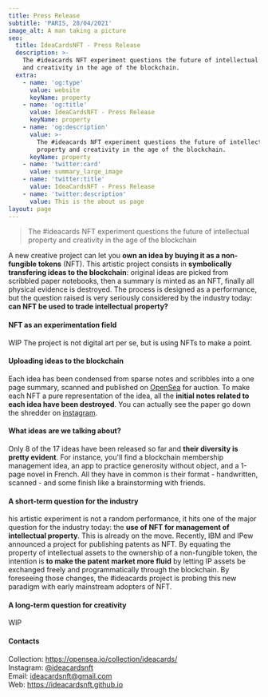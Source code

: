```yaml
---
title: Press Release
subtitle: 'PARIS, 28/04/2021'
image_alt: A man taking a picture
seo:
  title: IdeaCardsNFT - Press Release
  description: >-
    The #ideacards NFT experiment questions the future of intellectual property
    and creativity in the age of the blockchain.
  extra:
    - name: 'og:type'
      value: website
      keyName: property
    - name: 'og:title'
      value: IdeaCardsNFT - Press Release
      keyName: property
    - name: 'og:description'
      value: >-
        The #ideacards NFT experiment questions the future of intellectual
        property and creativity in the age of the blockchain.
      keyName: property
    - name: 'twitter:card'
      value: summary_large_image
    - name: 'twitter:title'
      value: IdeaCardsNFT - Press Release
    - name: 'twitter:description'
      value: This is the about us page
layout: page
---
```

> The #ideacards NFT experiment questions the future of intellectual property and creativity in the age of the blockchain

A new creative project can let you **own an idea by buying it as a non-fungible tokens** (NFT). This artistic project consists in **symbolically transfering ideas to the blockchain**: original ideas are picked from scribbled paper notebooks, then a summary is minted as an NFT, finally all physical evidence is destroyed. The process is designed as a performance, but the question raised is very seriously considered by the industry today: **can NFT be used to trade intellectual property?**

#### NFT as an experimentation field

WIP The project is not digital art per se, but is using NFTs to make a point.

#### Uploading ideas to the blockchain

Each idea has been condensed from sparse notes and scribbles into a one page summary, scanned and published on [OpenSea]() for auction. To make each NFT a pure representation of the idea, all the **initial notes related to each idea have been destroyed**. You can actually see the paper go down the shredder on [instagram]().

#### What ideas are we talking about?

Only 8 of the 17 ideas have been released so far and **their diversity is pretty evident**. For instance, you'll find a blockchain membership management idea, an app to practice generosity without object, and a 1-page novel in French. All they have in common is their format - handwritten, scanned - and some finish like a brainstorming with friends.

#### A short-term question for the industry

his artistic experiment is not a random performance, it hits one of the major question for the industry today: the **use of NFT for management of intellectual property**. This is already on the move. Recently, IBM and IPew announced a project for publishing patents as NFT. By equating the property of intellectual assets to the ownership of a non-fungible token, the intention is **to make the patent market more fluid** by letting IP assets be exchanged freely and programmatically through the blockchain. By foreseeing those changes, the #ideacards project is probing this new paradigm with early mainstream adopters of NFT.

#### A long-term question for creativity

WIP

#### Contacts

Collection: <https://opensea.io/collection/ideacards/>\
Instagram: [@ideacardsnft]()\
Email: ideacardsnft@gmail.com\
Web: <https://ideacardsnft.github.io>
